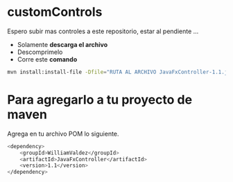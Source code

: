 
# customControls

Espero subir mas controles a este repositorio, estar al pendiente ...

* Solamente **descarga el archivo**
* Descomprimelo
* Corre este **comando**

```bash 
mvn install:install-file -Dfile="RUTA AL ARCHIVO JavaFxController-1.1.jar" -DpomFile="RUTA AL ARCHIVO JavaFxController-1.1.pom" 
```

# Para agregarlo a tu proyecto de maven

Agrega en tu archivo POM lo siguiente.

```bash
<dependency>
    <groupId>WilliamValdez</groupId>
    <artifactId>JavaFxController</artifactId>
    <version>1.1</version>
</dependency>
```
